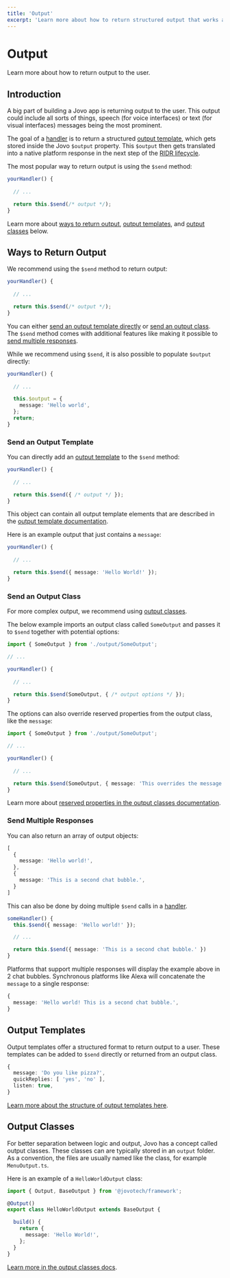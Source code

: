 ```yaml
---
title: 'Output'
excerpt: 'Learn more about how to return structured output that works across platforms like Alexa, Google Assistant, Facebook Messenger, the web, and more.'
---
```

# Output

Learn more about how to return output to the user.

## Introduction

A big part of building a Jovo app is returning output to the user. This output could include all sorts of things, speech (for voice interfaces) or text (for visual interfaces) messages being the most prominent.

The goal of a [handler](./handlers.md) is to return a structured [output template](#output-templates), which gets stored inside the Jovo `$output` property. This `$output` then gets translated into a native platform response in the next step of the [RIDR lifecycle](./ridr-lifecycle.md).

The most popular way to return output is using the `$send` method:

```typescript
yourHandler() {
  
  // ...

  return this.$send(/* output */);
}
```

Learn more about [ways to return output](#ways-to-return-output), [output templates](#output-templates), and [output classes](#output-classes) below.

## Ways to Return Output

We recommend using the `$send` method to return output:

```typescript
yourHandler() {
  
  // ...

  return this.$send(/* output */);
}
```

You can either [send an output template directly](#send-an-output-template) or [send an output class](#send-an-output-class). The `$send` method comes with additional features like making it possible to [send multiple responses](#send-multiple-responses).

While we recommend using `$send`, it is also possible to populate `$output` directly:

```typescript
yourHandler() {
  
  // ...

  this.$output = {
    message: 'Hello world',
  };
  return;
}
```

### Send an Output Template

You can directly add an [output template](#output-templates) to the `$send` method:

```typescript
yourHandler() {
  
  // ...

  return this.$send({ /* output */ });
}
```
This object can contain all output template elements that are described in the [output template documentation](https://github.com/jovotech/jovo-output/blob/master/docs/output-templates.md).

Here is an example output that just contains a `message`:

```typescript
yourHandler() {
  
  // ...

  return this.$send({ message: 'Hello World!' });
}
```

### Send an Output Class

For more complex output, we recommend using [output classes](#output-classes).

The below example imports an output class called `SomeOutput` and passes it to `$send` together with potential options:

```typescript
import { SomeOutput } from './output/SomeOutput';

// ...

yourHandler() {
  
  // ...

  return this.$send(SomeOutput, { /* output options */ });
}
```

The options can also override reserved properties from the output class, like the `message`:

```typescript
import { SomeOutput } from './output/SomeOutput';

// ...

yourHandler() {
  
  // ...

  return this.$send(SomeOutput, { message: 'This overrides the message from SomeOutput' });
}
```

Learn more about [reserved properties in the output classes documentation](./output-classes.md#reserved-properties).

### Send Multiple Responses

You can also return an array of output objects:

```typescript
[
  {
    message: 'Hello world!',
  },
  {
    message: 'This is a second chat bubble.',
  }
]
```

This can also be done by doing multiple `$send` calls in a [handler](./handlers.md).

```typescript
someHandler() {
  this.$send({ message: 'Hello world!' });

  // ...

  return this.$send({ message: 'This is a second chat bubble.' })
}
```

Platforms that support multiple responses will display the example above in 2 chat bubbles. Synchronous platforms like Alexa will concatenate the `message` to a single response:

```typescript
{
  message: 'Hello world! This is a second chat bubble.',
}
```


## Output Templates

Output templates offer a structured format to return output to a user. These templates can be added to `$send` directly or returned from an output class.

```typescript
{
  message: 'Do you like pizza?',
  quickReplies: [ 'yes', 'no' ],
  listen: true,
}
```

[Learn more about the structure of output templates here](https://github.com/jovotech/jovo-output/blob/master/docs/output-templates.md).

## Output Classes

For better separation between logic and output, Jovo has a concept called output classes. These classes can are typically stored in an `output` folder. As a convention, the files are usually named like the class, for example `MenuOutput.ts`.

Here is an example of a `HelloWorldOutput` class:

```typescript
import { Output, BaseOutput } from '@jovotech/framework';

@Output()
export class HelloWorldOutput extends BaseOutput {

  build() {
    return {
      message: 'Hello World!',
    };
  }
}
```

[Learn more in the output classes docs](./output-classes.md).



